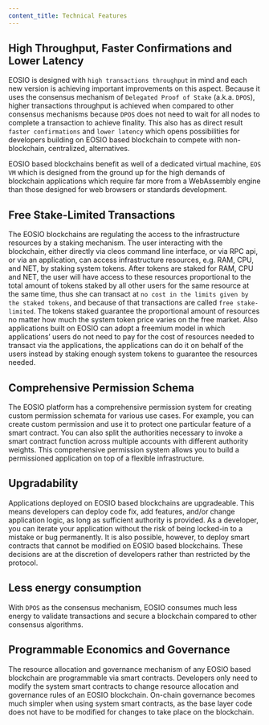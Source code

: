 ```yaml
---
content_title: Technical Features
---
```


## High Throughput, Faster Confirmations and Lower Latency

EOSIO is designed with `high transactions throughput` in mind and each new version is achieving important improvements on this aspect. Because it uses the consensus mechanism of `Delegated Proof of Stake` (a.k.a. `DPOS`), higher transactions throughput is achieved when compared to other consensus mechanisms because `DPOS` does not need to wait for all nodes to complete a transaction to achieve finality. This also has as direct result `faster confirmations` and `lower latency` which opens possibilities for developers building on EOSIO based blockchain to compete with non-blockchain, centralized, alternatives.

EOSIO based blockchains benefit as well of a dedicated virtual machine, `EOS VM` which is designed from the ground up for the high demands of blockchain applications which require far more from a WebAssembly engine than those designed for web browsers or standards development. 


## Free Stake-Limited Transactions

The EOSIO blockchains are regulating the access to the infrastructure resources by a staking mechanism. The user interacting with the blockchain, either directly via cleos command line interface, or via RPC api, or via an application, can access infrastructure resources, e.g. RAM, CPU, and NET, by staking system tokens. After tokens are staked for RAM, CPU and NET, the user will have access to these resources proportional to the total amount of tokens staked by all other users for the same resource at the same time, thus she can transact at `no cost in the limits given by the staked tokens`, and because of that transactions are called `free stake-limited`. The tokens staked guarantee the proportional amount of resources no matter how much the system token price varies on the free market. Also applications built on EOSIO can adopt a freemium model in which applications’ users do not need to pay for the cost of resources needed to transact via the applications, the applications can do it on behalf of the users instead by staking enough system tokens to guarantee the resources needed.


## Comprehensive Permission Schema

The EOSIO platform has a comprehensive permission system for creating custom permission schemata for various use cases. For example, you can create custom permission and use it to protect one particular feature of a smart contract. You can also split the authorities necessary to invoke a smart contract function across multiple accounts with different authority weights. This comprehensive permission system allows you to build a permissioned application on top of a flexible infrastructure. 


## Upgradability

Applications deployed on EOSIO based blockchains are upgradeable. This means developers can deploy code fix, add features, and/or change application logic, as long as sufficient authority is provided. As a developer, you can iterate your application without the risk of being locked-in to a mistake or bug permanently. It is also possible, however, to deploy smart contracts that cannot be modified on EOSIO based blockchains. These decisions are at the discretion of developers rather than restricted by the protocol.


## Less energy consumption

With `DPOS` as the consensus mechanism, EOSIO consumes much less energy to validate transactions and secure a blockchain compared to other consensus algorithms.


## Programmable Economics and Governance

The resource allocation and governance mechanism of any EOSIO based blockchain are programmable via smart contracts. Developers only need to modify the system smart contracts to change resource allocation and governance rules of an EOSIO blockchain. On-chain governance becomes much simpler when using system smart contracts, as the base layer code does not have to be modified for changes to take place on the blockchain.
